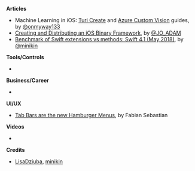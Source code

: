 **Articles**

* Machine Learning in iOS: [Turi Create](https://medium.com/flawless-app-stories/machine-learning-in-ios-turi-create-and-coreml-5ddce0dc8e26) and [Azure Custom Vision](https://medium.com/flawless-app-stories/machine-learning-in-ios-azure-custom-vision-and-coreml-645e93f35eee) guides, by [@onmyway133](https://twitter.com/onmyway133)
* [Creating and Distributing an iOS Binary Framework](https://blog.instabug.com/2018/05/ios-binary-framework/), by [@JO_ADAM](https://twitter.com/JO_ADAM)
* [Benchmark of Swift extensions vs methods: Swift 4.1 (May 2018)](https://medium.com/@minikin/benchmark-of-swift-extensions-vs-methods-swift-4-1-may-2018-2df3229f76fe), by [@minikin](https://twitter.com/minikin)

**Tools/Controls**

* 

**Business/Career**

* 

**UI/UX**

* [Tab Bars are the new Hamburger Menus](https://uxplanet.org/tab-bars-are-the-new-hamburger-menus-9138891e98f4), by Fabian Sebastian

**Videos**

* 

**Credits**

* [LisaDziuba](https://github.com/LisaDziuba), [minikin](https://github.com/minikin)
